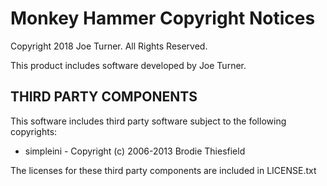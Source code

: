 # Monkey Hammer Copyright Notices
Copyright 2018 Joe Turner. All Rights Reserved.

This product includes software developed by
Joe Turner.

## THIRD PARTY COMPONENTS

This software includes third party software subject to the following copyrights:

- simpleini - Copyright (c) 2006-2013 Brodie Thiesfield

The licenses for these third party components are included in LICENSE.txt
